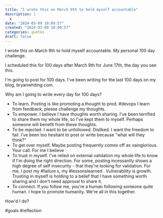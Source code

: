 ```yaml
---
title: "I wrote this on March 9th to hold myself accountable"
description: |
  x
date: "2024-03-09 10:09:57"  
created: "2024-03-09 10:09:57"
categories: quotes  
draft: false
---
```

I wrote this on March 9th to hold myself accountable. My personal 100 day challenge. 

I scheduled this for 100 days after March 9th for June 17th, the day you see this. 

I'm going to post for 100 days. I've been writing for the last 100 days on my blog, bryanwhiting.com. 

Why am I going to write every day for 100 days?

- To learn. Posting is like promoting a thought to prod. #devops I learn from feedback, please challenge my thoughts. 
- To empower. I believe I have thoughts worth sharing. I've been terrified to share them my whole life, so I've kept them to myself. Perhaps someone will benefit from these thoughts. 
- To be rejected. I want to be unfollowed. Disliked. I want the freedom to fail. I've been too hesitant to post or write because "what will they think?" 
- To get over myself. Maybe posting frequently comes off as vainglorious. Your call. For me I believe 
- To trust in myself. I've relied on external validation my whole life to know if I'm doing the right direction. For some, posting incessantly shows a high degree of self insecurity - that they're looking for validation. For me, I post my #failure s, my #lessonslearned . Vulnerability is growth. Trusting in myself is holding to a belief that I have something worth sharing and I don't need approval to share it. 
- To connect. If you follow me, you're a human following someone quite human. I hope to promote humanity. We're all in this together. 

How'd I do?

#goals #reflection 